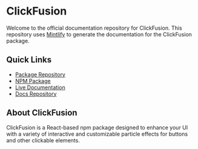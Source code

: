 # ClickFusion

Welcome to the official documentation repository for ClickFusion. This repository uses [Mintlify](https://mintlify.com/) to generate the documentation for the ClickFusion package.

## Quick Links

- [Package Repository](https://github.com/BankkRoll/ClickFusion)
- [NPM Package](https://www.npmjs.com/package/clickfusion)
- [Live Documentation](https://clickfusion.mintlify.app/)
- [Docs Repository](https://github.com/BankkRoll/ClickFusion-docs)

## About ClickFusion

ClickFusion is a React-based npm package designed to enhance your UI with a variety of interactive and customizable particle effects for buttons and other clickable elements.
